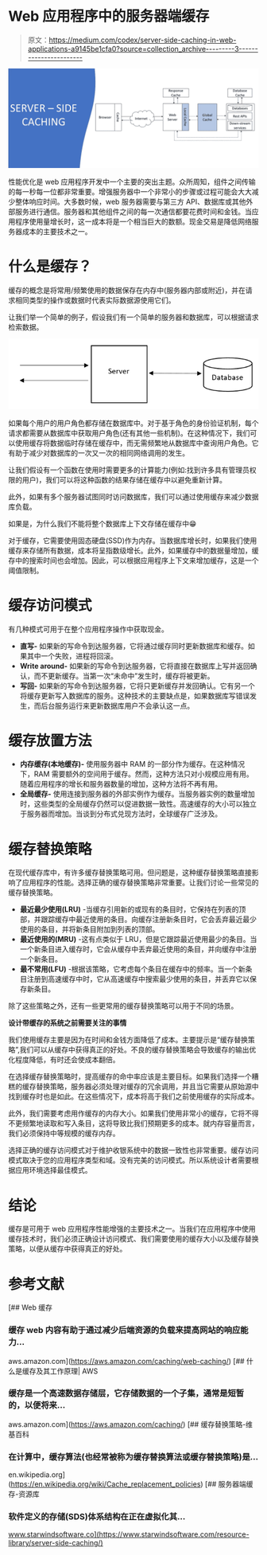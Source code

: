 # Web 应用程序中的服务器端缓存

> 原文：<https://medium.com/codex/server-side-caching-in-web-applications-a9145be1cfa0?source=collection_archive---------3----------------------->

![](img/185781086273299b707f1e6ac11db149.png)

性能优化是 web 应用程序开发中一个主要的突出主题。众所周知，组件之间传输的每一秒每一位都非常重要。增强服务器中一个非常小的步骤或过程可能会大大减少整体响应时间。大多数时候，web 服务器需要与第三方 API、数据库或其他外部服务进行通信。服务器和其他组件之间的每一次通信都要花费时间和金钱。当应用程序使用量增长时，这一成本将是一个相当巨大的数额。现金交易是降低网络服务器成本的主要技术之一。

# **什么是缓存？**

缓存的概念是将常用/频繁使用的数据保存在内存中(服务器内部或附近)，并在请求相同类型的操作或数据时代表实际数据源使用它们。

让我们举一个简单的例子，假设我们有一个简单的服务器和数据库，可以根据请求检索数据。

![](img/ea319b09df27f5fcff28455f64f65501.png)

如果每个用户的用户角色都存储在数据库中。对于基于角色的身份验证机制，每个请求都需要从数据库中获取用户角色(还有其他一些机制)。在这种情况下，我们可以使用缓存将数据临时存储在缓存中，而无需频繁地从数据库中查询用户角色。它有助于减少对数据库的一次又一次的相同网络调用的发生。

让我们假设有一个函数在使用时需要更多的计算能力(例如:找到许多具有管理员权限的用户)，我们可以将这种函数的结果存储在缓存中以避免重新计算。

此外，如果有多个服务器试图同时访问数据库，我们可以通过使用缓存来减少数据库负载。

如果是，为什么我们不能将整个数据库上下文存储在缓存中😁

对于缓存，它需要使用固态硬盘(SSD)作为内存。当数据库增长时，如果我们使用缓存来存储所有数据，成本将呈指数级增长。此外，如果缓存中的数据量增加，缓存中的搜索时间也会增加。因此，可以根据应用程序上下文来增加缓存，这是一个阈值限制。

# **缓存访问模式**

有几种模式可用于在整个应用程序操作中获取现金。

*   **直写-** 如果新的写命令到达服务器，它将通过缓存同时更新数据库和缓存。如果其中一个失败，进程将回滚。
*   **Write around-** 如果新的写命令到达服务器，它将直接在数据库上写并返回确认，而不更新缓存。当第一次“未命中”发生时，缓存将被更新。
*   **写回-** 如果新的写命令到达服务器，它将只更新缓存并发回确认。它有另一个将缓存更新写入数据库的服务。这种技术的主要缺点是，如果数据库写错误发生，而后台服务运行来更新数据库用户不会承认这一点。

# **缓存放置方法**

*   **内存缓存(本地缓存)-** 使用服务器中 RAM 的一部分作为缓存。在这种情况下，RAM 需要额外的空间用于缓存。然而，这种方法只对小规模应用有用。随着应用程序的增长和服务器数量的增加，这种方法将不再有用。
*   **全局缓存-** 使用连接到服务器的外部实例作为缓存。当服务器实例的数量增加时，这些类型的全局缓存仍然可以促进数据一致性。高速缓存的大小可以独立于服务器而增加。当谈到分布式兑现方法时，全球缓存广泛涉及。

# **缓存替换策略**

在现代缓存库中，有许多缓存替换策略可用。但问题是，这种缓存替换策略直接影响了应用程序的性能。选择正确的缓存替换策略非常重要。让我们讨论一些常见的缓存替换策略。

*   **最近最少使用(LRU)** -当缓存引用新的或现有的条目时，它保持在列表的顶部，并跟踪缓存中最近使用的条目。向缓存注册新条目时，它会丢弃最近最少使用的条目，并将新条目附加到列表的顶部。
*   **最近使用的(MRU)** -这有点类似于 LRU，但是它跟踪最近使用最少的条目。当一个新条目进入缓存时，它会从缓存中丢弃最近使用的条目，并向缓存中注册一个新条目。
*   **最不常用(LFU)** -根据该策略，它考虑每个条目在缓存中的频率。当一个新条目注册到高速缓存中时，它从高速缓存中搜索最少使用的条目，并丢弃它以保存新条目。

除了这些策略之外，还有一些更常用的缓存替换策略可以用于不同的场景。

**设计带缓存的系统之前需要关注的事情**

我们使用缓存主要是因为在时间和金钱方面降低了成本。主要提示是“缓存替换策略”,我们可以从缓存中获得真正的好处。不良的缓存替换策略会导致缓存的输出优化程度降低，有时还会使成本翻倍。

在选择缓存替换策略时，提高缓存的命中率应该是主要目标。如果我们选择一个糟糕的缓存替换策略，服务器必须处理对缓存的冗余调用，并且当它需要从原始源中找到缓存时也是如此。在这些情况下，成本将高于我们之前使用缓存的实际成本。

此外，我们需要考虑用作缓存的内存大小。如果我们使用非常小的缓存，它将不得不更频繁地读取和写入条目，这将导致比我们预期更多的成本。就内存容量而言，我们必须保持中等规模的缓存内存。

选择正确的缓存访问模式对于维护收银系统中的数据一致性也非常重要。缓存访问模式取决于您的应用程序类型和域。没有完美的访问模式。所以系统设计者需要根据应用环境选择最佳模式。

# **结论**

缓存是可用于 web 应用程序性能增强的主要技术之一。当我们在应用程序中使用缓存技术时，我们必须正确设计访问模式、我们需要使用的缓存大小以及缓存替换策略，以便从缓存中获得真正的好处。

# **参考文献**

[](https://aws.amazon.com/caching/web-caching/) [## Web 缓存

### 缓存 web 内容有助于通过减少后端资源的负载来提高网站的响应能力…

aws.amazon.com](https://aws.amazon.com/caching/web-caching/) [](https://aws.amazon.com/caching/) [## 什么是缓存及其工作原理| AWS

### 缓存是一个高速数据存储层，它存储数据的一个子集，通常是短暂的，以便将来…

aws.amazon.com](https://aws.amazon.com/caching/) [](https://en.wikipedia.org/wiki/Cache_replacement_policies) [## 缓存替换策略-维基百科

### 在计算中，缓存算法(也经常被称为缓存替换算法或缓存替换策略)是…

en.wikipedia.org](https://en.wikipedia.org/wiki/Cache_replacement_policies) [](https://www.starwindsoftware.com/resource-library/server-side-caching/) [## 服务器端缓存-资源库

### 软件定义的存储(SDS)体系结构在正在虚拟化其…

www.starwindsoftware.co](https://www.starwindsoftware.com/resource-library/server-side-caching/)
